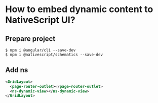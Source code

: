 # How to embed dynamic content to NativeScript UI?


## Prepare project

```shell
$ npm i @angular/cli --save-dev
$ npm i @nativescript/schematics --save-dev
```
## Add ns

```xml
<GridLayout>
  <page-router-outlet></page-router-outlet>
  <ns-dynamic-view></ns-dynamic-view>
</GridLayout>
```